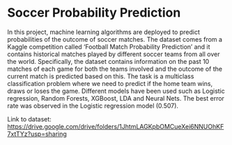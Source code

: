 # Soccer Probability Prediction

In this project, machine learning algorithms are deployed to predict probabilities of the outcome of soccer matches. The dataset comes from a Kaggle competition called ‘Football Match Probability Prediction’ and it contains historical matches played by different soccer teams from all over the world. Specifically, the dataset contains information on the past 10 matches of each game for both the teams involved and the outcome of the current match is predicted based on this. The task is a multiclass classification problem where we need to predict if the home team wins, draws or loses the game. Different models have been used such as Logistic regression, Random Forests, XGBoost, LDA and Neural Nets. The best error rate was observed in the Logistic regression model (0.507).


Link to dataset: https://drive.google.com/drive/folders/1JhtmLAGKpbOMCueXei6NNUOhKF7xtTYz?usp=sharing
